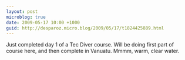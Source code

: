 ```yaml
---
layout: post
microblog: true
date: 2009-05-17 10:00 +1000
guid: http://desparoz.micro.blog/2009/05/17/t1824425889.html
---
```

Just completed day 1 of a Tec Diver course.  Will be doing first part of course here, and then complete in Vanuatu. Mmmm, warm, clear water.
